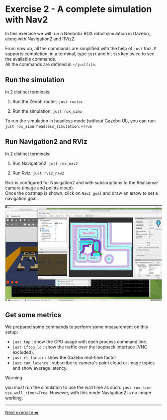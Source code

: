 # Exercise 2 - A complete simulation with Nav2

In this exercise we will run a Neobotix ROX robot simulation in Gazebo, along with Navigation2 and RViz2.

From now on, all the commands are simplified with the help of `just` tool. It supports completion: in a terminal, type `just` and hit `tab` key twice to see the available commands.  
All the commands are defined in `~/justfile`.

## Run the simulation

In 2 distinct terminals:

1. Run the Zenoh router:
   `just router`

2. Run the simulation:
   `just rox_simu`

To run the simulation in headless mode (without Gazebo UI), you can run:
 `just rox_simu headless_simulation:=True`

## Run Navigation2 and RViz

In 2 distinct terminals:

1. Run Navigation2:
   `just rox_nav2`

2. Run Rviz:
   `just rviz_nav2`

Rviz is configured for Navigation2 and with subscriptions to the Realsense camera (image and points cloud).  
Once the costmap is shown, click on `Nav2 goal` and draw an arrow to set a navigation goal.

![Initial setup with 2 browsers](images/Navigation2.png)

## Get some metrics

We prepared some commands to perform some measurement on this setup:

- `just top` : show the CPU usage with each process command line.
- `just iftop_lo` : show the traffic over the loopback interface (VNC excluded).
- `just rt_factor` : show the Gazebo real-time factor
- `just cam_latency` : subscribe to camera's point cloud or image topics and show average latency.  

> [!WARNING]
> you must run the simulation to use the wall time as such: `just rox_simu use_wall_time:=True`. However, with this mode Navigation2 is no longer working.

---
[Next exercise ➡️](ex-3.md)
